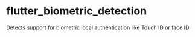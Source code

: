 # flutter_biometric_detection
Detects support for biometric local authentication like Touch ID or face ID
